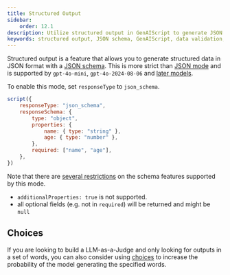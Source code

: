 ```yaml
---
title: Structured Output
sidebar:
    order: 12.1
description: Utilize structured output in GenAIScript to generate JSON data with schema validation for precise and reliable data structuring.
keywords: structured output, JSON schema, GenAIScript, data validation, reliable data
---
```


Structured output is a feature that allows you to generate structured data in JSON format with a [JSON schema](/genaiscript/reference/scripts/schemas). This is more strict than [JSON mode](/genaiscript/reference/scripts/json-mode) and is supported by `gpt-4o-mini`, `gpt-4o-2024-08-06` and [later models](https://platform.openai.com/docs/guides/structured-outputs/structured-outputs-vs-json-mode).

To enable this mode, set `responseType` to `json_schema`.

```js "responseType: 'json_schema'"
script({
    responseType: "json_schema",
    responseSchema: {
        type: "object",
        properties: {
            name: { type: "string" },
            age: { type: "number" },
        },
        required: ["name", "age"],
    },
})
```

Note that there are [several restrictions](https://platform.openai.com/docs/guides/structured-outputs/how-to-use) on the schema features supported by this mode.

-   `additionalProperties: true` is not supported.
-   all optional fields (e.g. not in `required`) will be returned and might be `null`

## Choices

If you are looking to build a LLM-as-a-Judge and only looking for outputs in a set of words, you can also consider using [choices](/genaiscript/reference/scripts/choices) to increase the probability of the model generating the specified words.
